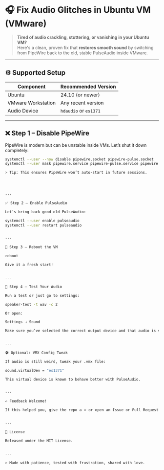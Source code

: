 
# 🎧 Fix Audio Glitches in Ubuntu VM (VMware)

> **Tired of audio crackling, stuttering, or vanishing in your Ubuntu VM?**  
> Here's a clean, proven fix that **restores smooth sound** by switching from PipeWire back to the old, stable PulseAudio inside VMware.

---

## ⚙️ Supported Setup

| Component       | Recommended Version |
|----------------|---------------------|
| Ubuntu          | 24.10 (or newer)    |
| VMware Workstation | Any recent version |
| Audio Device    | `hdaudio` or `es1371` |

---

## ❌ Step 1 – Disable PipeWire

PipeWire is modern but can be unstable inside VMs. Let’s shut it down completely:

```bash
systemctl --user --now disable pipewire.socket pipewire-pulse.socket
systemctl --user mask pipewire.service pipewire-pulse.service pipewire.socket pipewire-pulse.socket

> Tip: This ensures PipeWire won’t auto-start in future sessions.




---

✅ Step 2 – Enable PulseAudio

Let’s bring back good old PulseAudio:

systemctl --user enable pulseaudio
systemctl --user restart pulseaudio


---

🔁 Step 3 – Reboot the VM

reboot

Give it a fresh start!


---

🎼 Step 4 – Test Your Audio

Run a test or just go to settings:

speaker-test -t wav -c 2

Or open:

Settings → Sound

Make sure you’ve selected the correct output device and that audio is smooth.


---

🛠️ Optional: VMX Config Tweak

If audio is still weird, tweak your .vmx file:

sound.virtualDev = "es1371"

This virtual device is known to behave better with PulseAudio.


---

✍️ Feedback Welcome!

If this helped you, give the repo a ⭐ or open an Issue or Pull Request with improvements or confirmations!


---

📄 License

Released under the MIT License.


---

> Made with patience, tested with frustration, shared with love.


